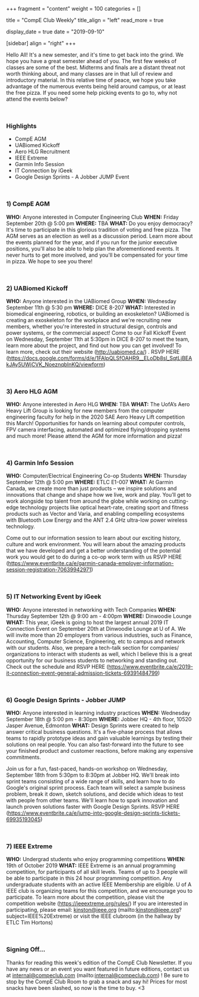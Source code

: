 
+++
fragment = "content"
weight = 100
categories = []

title = "CompE Club Weekly"
title_align = "left"
read_more = true

display_date = true
date = "2019-09-10" 

[sidebar]
  align = "right"
+++
    


Hello All! It's a new semester, and it's time to get back into the grind. We hope you have a great semester ahead of you. The first few weeks of classes are some of the best. Midterms and finals are a distant threat not worth thinking about, and many classes are in that lull of review and introductory material. In this relative time of peace, we hope you take advantage of the numerous events being held around campus, or at least the free pizza. If you need some help picking events to go to, why not attend the events below?

</br>

### Highlights
*  CompE AGM
*  UABiomed Kickoff
*  Aero HLG Recruitment
*  IEEE Extreme
*  Garmin Info Session
*  IT Connection by iGeek
*  Google Design Sprints - A Jobber JUMP Event


</br>

### 1)  CompE AGM


**WHO:** Anyone interested in Computer Engineering Club
**WHEN:**  Friday September 20th @ 5:00 pm
**WHERE:**  TBA
**WHAT:** Do you enjoy democracy? It's time to participate in this glorious tradition of voting and free pizza. The AGM serves as an election as well as a discussion period. Learn more about the events planned for the year, and if you run for the junior executive positions, you'll also be able to help plan the aforementioned events. It never hurts to get more involved, and you'll be compensated for your time in pizza. We hope to see you there!



</br>

### 2)  UABiomed Kickoff


**WHO:** Anyone interested in the UABiomed Group
**WHEN:**  Wednesday September 11th @ 5:30 pm
**WHERE:**  DICE 8-207
**WHAT:** Interested in biomedical engineering, robotics, or building an exoskeleton? UABiomed is creating an exoskeleton for the workplace and we're recruiting new members, whether you're interested in structural design, controls and power systems, or the commercial aspect! Come to our Fall Kickoff Event on Wednesday, September 11th at 5:30pm in DICE 8-207 to meet the team, learn more about the project, and find out how you can get involved!
To learn more, check out their website (http://uabiomed.ca/) .
RSVP HERE (https://docs.google.com/forms/d/e/1FAIpQLSfOAHR9__ELoDb8sl_SqtLjBEAkJAy5UWjCVK_NoeznqbInKQ/viewform)



</br>

### 3)  Aero HLG AGM


**WHO:** Anyone interested in Aero HLG
**WHEN:** TBA
**WHAT:** The UofA’s Aero Heavy Lift Group is looking for new members from the computer engineering faculty for help in the 2020 SAE Aero Heavy Lift competition this March! Opportunities for hands on learning about computer controls, FPV camera interfacing, automated and optimized flying/dropping systems and much more!  Please attend the AGM for more information and pizza!


</br>

### 4)  Garmin Info Session


**WHO:** Computer/Electrical Engineering Co-op Students
**WHEN:**  Thursday September 12th @ 5:00 pm
**WHERE:**  ETLC E1-007
**WHAT:** At Garmin Canada, we create more than just products – we inspire solutions and innovations that change and shape how we live, work and play. You’ll get to work alongside top talent from around the globe while working on cutting-edge technology projects like optical heart-rate, creating sport and fitness products such as Vector and Varia, and enabling compelling ecosystems with Bluetooth Low Energy and the ANT 2.4 GHz ultra-low power wireless technology.

Come out to our information session to learn about our exciting history, culture and work environment. You will learn about the amazing products that we have developed and get a better understanding of the potential work you would get to do during a co-op work term with us
RSVP HERE (https://www.eventbrite.ca/e/garmin-canada-employer-information-session-registration-70639942971)


</br>

### 5)  IT Networking Event by iGeek


**WHO:** Anyone interested in networking with Tech Companies
**WHEN:**  Thursday September 12th @ 9:00 am - 4:00pm
**WHERE:**  Dinwoodie Lounge
**WHAT:** This year, iGeek is going to host the largest annual 2019 IT Connection Event on September 20th at Dinwoodie Lounge at U of A. We will invite more than 20 employers from various industries, such as Finance, Accounting, Computer Science, Engineering, etc to campus and network with our students. Also, we prepare a tech-talk section for companies/ organizations to interact with students as well, which I believe this is a great opportunity for our business students to networking and standing out.
Check out the schedule and RSVP HERE (https://www.eventbrite.ca/e/2019-it-connection-event-general-admission-tickets-69391484799)



</br>

### 6)  Google Design Sprints - Jobber JUMP

**WHO:** Anyone interested in learning industry practices
**WHEN:**  Wednesday September 18th @ 5:00 pm - 8:30pm
**WHERE:** Jobber HQ - 4th floor, 10520 Jasper Avenue, Edmonton
**WHAT:** Design Sprints were created to help answer critical business questions. It's a five-phase process that allows teams to rapidly prototype ideas and gain valuable learnings by testing their solutions on real people. You can also fast-forward into the future to see your finished product and customer reactions, before making any expensive commitments.

Join us for a fun, fast-paced, hands-on workshop on Wednesday, September 18th from 5:30pm to 8:30pm at Jobber HQ. We'll break into sprint teams consisting of a wide range of skills, and learn how to do Google's original sprint process. Each team will select a sample business problem, break it down, sketch solutions, and decide which ideas to test with people from other teams. We'll learn how to spark innovation and launch proven solutions faster with Google Design Sprints.
RSVP HERE (https://www.eventbrite.ca/e/jump-into-google-design-sprints-tickets-69935193045)



</br>

### 7)  IEEE Extreme


**WHO:** Undergrad students who enjoy programming competitions
**WHEN:**  19th of October 2019
**WHAT:** IEEE Extreme is an annual programming competition, for participants of all skill levels. Teams of up to 3 people will be able to participate in this 24 hour programming competition. Any undergraduate students with an active IEEE Membership are eligible. U of A IEEE club is organizing teams for this competition, and we encourage you to participate.
To learn more about the competition, please visit the competition website (https://ieeextreme.org/rules/)
If you are interested in participating, please email: kinston@ieee.org (mailto:kinston@ieee.org?subject=IEEE%20Extreme)
or visit the IEEE clubroom (in the hallway by ETLC Tim Hortons)


</br>

### Signing Off...

Thanks for reading this week's edition of the CompE Club Newsletter.  If you have any news or an event you want featured in future editions, contact us at internal@compeclub.com (mailto:internal@compeclub.com) !  Be sure to stop by the CompE Club Room to grab a snack and say hi! Prices for most snacks have been slashed, so now is the time to buy. <3

</br>

